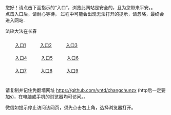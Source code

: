 您好！请点击下面指示的“入口”，浏览此网站是安全的，且为您带来平安。。 <br/>
点击入口后，请耐心等待， 过程中可能会出现无法打开的提示，请忽略，最终会进入网站. </br>

法轮大法在长春<br/>
<div style="padding:10px"><a style="margin:20px" target="_blank" href="https://d1cg2abdrw5yrw.cloudfront.net/2Qpsp?owssbnov" id="ccLink1" rel="nofollow">入口1</a> <a target="_blank" style="margin:20px" href="https://djwxtzr3lql9a.cloudfront.net/2Qpsp?afhvqn" id="ccLink2" rel="nofollow">入口2</a> <a style="margin:20px" target="_blank" href="https://d2i90s09vf0dqm.cloudfront.net/2Qpsp?stzypap" id="ccLink3" rel="nofollow">入口3</a></div>

<div style="padding:10px" ><a style="margin:20px" target="_blank" href="https://d1cg2abdrw5yrw.cloudfront.net/2Qpsp?owssbnov" id="ccLink4" rel="nofollow">入口4</a> <a style="margin:20px" href="https://djwxtzr3lql9a.cloudfront.net/2Qpsp?afhvqn" target="_blank" id="ccLink5" rel="nofollow">入口5</a> <a style="margin:20px" href="https://d2i90s09vf0dqm.cloudfront.net/2Qpsp?stzypap" target="_blank" id="ccLink6" rel="nofollow">入口6</a></div>

<div style="padding:10px"><a style="margin:20px" target="_blank" href="https://d1cg2abdrw5yrw.cloudfront.net/2Qpsp?owssbnov" id="ccLink7" rel="nofollow">入口7</a> <a style="margin:20px" href="https://djwxtzr3lql9a.cloudfront.net/2Qpsp?afhvqn" target="_blank" id="ccLink8" rel="nofollow">入口8</a> <a style="margin:20px" target="_blank" href="https://d2i90s09vf0dqm.cloudfront.net/2Qpsp?stzypap" id="ccLink9" rel="nofollow">入口9</a></div>

<br/>



请复制并记住免翻墙网址 https://github.com/yntd/changchunzx (http后一定要加s)，在电脑或手机的浏览器均可访问。。<br/>

微信如提示停止访问该网页，须先点击右上角，选择浏览器打开。
